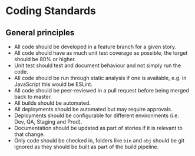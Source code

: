 # Coding Standards

## General principles

- All code should be developed in a feature branch for a given story.
- All code should have as much unit test coverage as possible, the target should be 80% or higher.
- Unit test should test and document behaviour and not simply run the code.
- All code should be run through static analysis if one is available, e.g. in JavaScript this would be ESLint.
- All code should be peer-reviewed in a pull request before being merged back to master.
- All builds should be automated.
- All deployments should be automated but may require approvals.
- Deployments should be configurable for different environments (i.e. Dev, QA, Staging and Prod).
- Documentation should be updated as part of stories if it is relevant to that change.
- Only code should be checked in, folders like `bin` and `obj` should be git ignored as they should be built as part of the build pipeline.
